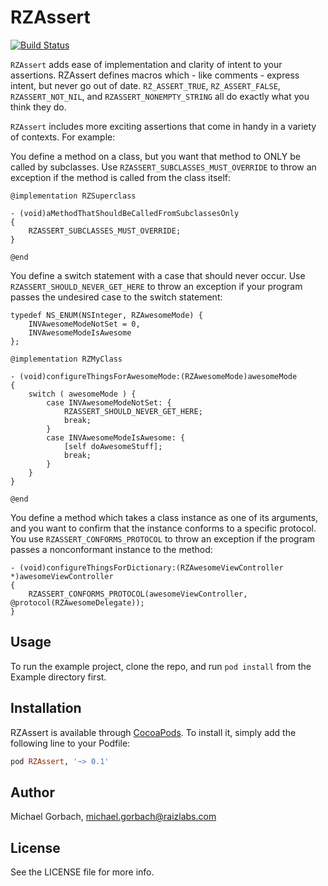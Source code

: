 RZAssert
============

[![Build Status](https://travis-ci.org/Raizlabs/RZAssert.svg)](https://travis-ci.org/Raizlabs/RZAssert)

`RZAssert` adds ease of implementation and clarity of intent to your assertions. RZAssert defines macros which - like comments - express intent, but never go out of date. `RZ_ASSERT_TRUE`, `RZ_ASSERT_FALSE`, `RZASSERT_NOT_NIL`, and `RZASSERT_NONEMPTY_STRING` all do exactly what you think they do.

`RZAssert` includes more exciting assertions that come in handy in a variety of contexts. For example:

You define a method on a class, but you want that method to ONLY be called by subclasses. Use `RZASSERT_SUBCLASSES_MUST_OVERRIDE` to throw an exception if the method is called from the class itself:

```objc
@implementation RZSuperclass

- (void)aMethodThatShouldBeCalledFromSubclassesOnly
{
    RZASSERT_SUBCLASSES_MUST_OVERRIDE;
}

@end
```

You define a switch statement with a case that should never occur. Use `RZASSERT_SHOULD_NEVER_GET_HERE` to throw an exception if your program passes the undesired case to the switch statement:

```objc
typedef NS_ENUM(NSInteger, RZAwesomeMode) {
    INVAwesomeModeNotSet = 0,
    INVAwesomeModeIsAwesome
};

@implementation RZMyClass

- (void)configureThingsForAwesomeMode:(RZAwesomeMode)awesomeMode
{
    switch ( awesomeMode ) {
        case INVAwesomeModeNotSet: {
            RZASSERT_SHOULD_NEVER_GET_HERE;
            break;
        }
        case INVAwesomeModeIsAwesome: {
            [self doAwesomeStuff];
            break;
        }
    }
}

@end
```

You define a method which takes a class instance as one of its arguments, and you want to confirm that the instance conforms to a specific protocol. You use `RZASSERT_CONFORMS_PROTOCOL` to throw an exception if the program passes a nonconformant instance to the method:

```objc
- (void)configureThingsForDictionary:(RZAwesomeViewController *)awesomeViewController
{
    RZASSERT_CONFORMS_PROTOCOL(awesomeViewController, @protocol(RZAwesomeDelegate));
}
```

## Usage

To run the example project, clone the repo, and run `pod install` from the Example directory first.

## Installation

RZAssert is available through [CocoaPods](http://cocoapods.org). To install
it, simply add the following line to your Podfile:

```ruby
pod RZAssert, '~> 0.1'
```

## Author

Michael Gorbach, michael.gorbach@raizlabs.com

## License

See the LICENSE file for more info.

